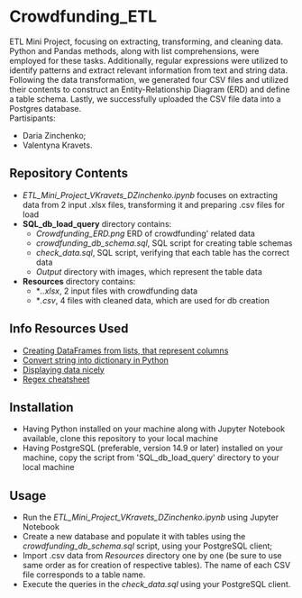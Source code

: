 # Crowdfunding_ETL
ETL Mini Project, focusing on extracting, transforming, and cleaning data. Python and Pandas methods, along with list comprehensions, were employed for these tasks. Additionally, regular expressions were utilized to identify patterns and extract relevant information from text and string data. Following the data transformation, we generated four CSV files and utilized their contents to construct an Entity-Relationship Diagram (ERD) and define a table schema. Lastly, we successfully uploaded the CSV file data into a Postgres database.<br>
Partisipants: 
 - Daria Zinchenko;
 - Valentyna Kravets.

## Repository Contents
  - *ETL_Mini_Project_VKravets_DZinchenko.ipynb* focuses on extracting data from 2 input .xlsx files, transforming it and preparing .csv files for load  <br>
  - **SQL_db_load_query** directory contains:
    - *Crowdfunding_ERD.png*  ERD of crowdfunding' related data  <br>
    - *crowdfunding_db_schema.sql*, SQL script for creating table schemas  <br>
    - *сheck_data.sql*, SQL script, verifying that each table has the correct data  <br>
    - *Output* directory with images, which represent the table data
  - **Resources** directory contains:
    - **..xlsx*, 2 input files with crowdfunding data <br>
    - **.csv*, 4 files with cleaned data, which are used for db creation <br>
## Info Resources Used
 - [Creating DataFrames from lists, that represent columns](https://stackoverflow.com/questions/27263805/pandas-column-of-lists-create-a-row-for-each-list-element)
 - [Convert string into dictionary in Python](https://www.geeksforgeeks.org/python-convert-string-dictionary-to-dictionary/)
 - [Displaying data nicely](https://github.com/swcarpentry/python-novice-gapminder/issues/342)
 - [Regex cheatsheet](https://cheatography.com/davechild/cheat-sheets/regular-expressions/)
## Installation
- Having Python installed on your machine along with Jupyter Notebook available, clone this repository to your local machine
- Having PostgreSQL (preferable, version 14.9 or later) installed on your machine,  copy the script from 'SQL_db_load_query' directory to your local machine
## Usage
 - Run the *ETL_Mini_Project_VKravets_DZinchenko.ipynb* using Jupyter Notebook
 - Create a new database and populate it with tables using the *crowdfunding_db_schema.sql* script, using your PostgreSQL client;
 - Import .csv data from *Resources* directory one by one (be sure to use same order as for creation of respective tables). The name of each CSV file corresponds to a table name.
 - Execute the queries in the *сheck_data.sql* using your PostgreSQL client.
